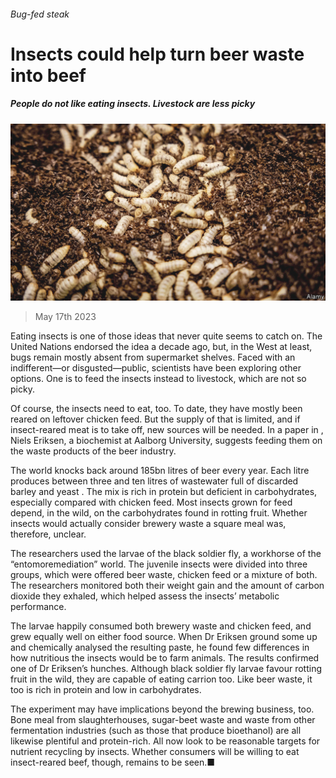 ###### Bug-fed steak

# Insects could help turn beer waste into beef 

##### People do not like eating insects. Livestock are less picky 

![image](images/20230520_STP002.jpg) 

> May 17th 2023 

Eating insects is one of those ideas that never quite seems to catch on. The United Nations endorsed the idea a decade ago, but, in the West at least, bugs remain mostly absent from supermarket shelves. Faced with an indifferent—or disgusted—public, scientists have been exploring other options. One is to feed the insects instead to livestock, which are not so picky. 

Of course, the insects need to eat, too. To date, they have mostly been reared on leftover chicken feed. But the supply of that is limited, and if insect-reared meat is to take off, new sources will be needed. In a paper in , Niels Eriksen, a biochemist at Aalborg University, suggests feeding them on the waste products of the beer industry.

The world knocks back around 185bn litres of beer every year. Each litre produces between three and ten litres of wastewater full of discarded barley and yeast . The mix is rich in protein but deficient in carbohydrates, especially compared with chicken feed. Most insects grown for feed depend, in the wild, on the carbohydrates found in rotting fruit. Whether insects would actually consider brewery waste a square meal was, therefore, unclear. 

The researchers used the larvae of the black soldier fly, a workhorse of the “entomoremediation” world. The juvenile insects were divided into three groups, which were offered beer waste, chicken feed or a mixture of both. The researchers monitored both their weight gain and the amount of carbon dioxide they exhaled, which helped assess the insects’ metabolic performance.

The larvae happily consumed both brewery waste and chicken feed, and grew equally well on either food source. When Dr Eriksen ground some up and chemically analysed the resulting paste, he found few differences in how nutritious the insects would be to farm animals. The results confirmed one of Dr Eriksen’s hunches. Although black soldier fly larvae favour rotting fruit in the wild, they are capable of eating carrion too. Like beer waste, it too is rich in protein and low in carbohydrates. 

The experiment may have implications beyond the brewing business, too. Bone meal from slaughterhouses, sugar-beet waste and waste from other fermentation industries (such as those that produce bioethanol) are all likewise plentiful and protein-rich. All now look to be reasonable targets for nutrient recycling by insects. Whether consumers will be willing to eat insect-reared beef, though, remains to be seen.■


